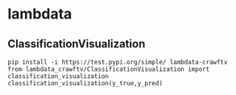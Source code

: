 # lambdata
## ClassificationVisualization
```
pip install -i https://test.pypi.org/simple/ lambdata-crawftv
from lambdata_crawftv/ClassificationVisualization import classification_visualization
classification_visualization(y_true,y_pred)
```
